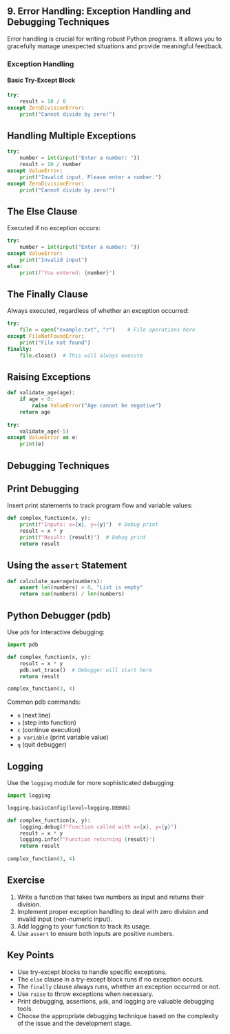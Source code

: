 
## 9. Error Handling: Exception Handling and Debugging Techniques 

Error handling is crucial for writing robust Python programs. It allows you to gracefully manage unexpected situations and provide meaningful feedback. 

### Exception Handling 

#### Basic Try-Except Block 

```python 
try:     
	result = 10 / 0 
except ZeroDivisionError:     
	print("Cannot divide by zero!")
```

## Handling Multiple Exceptions

```python
try:     
	number = int(input("Enter a number: "))    
	result = 10 / number 
except ValueError:     
	print("Invalid input. Please enter a number.") 
except ZeroDivisionError:     
	print("Cannot divide by zero!")
```

## The Else Clause

Executed if no exception occurs:

```python
try:     
	number = int(input("Enter a number: ")) 
except ValueError:     
	print("Invalid input") 
else:     
	print(f"You entered: {number}")
```

## The Finally Clause

Always executed, regardless of whether an exception occurred:

```python
try:     
	file = open("example.txt", "r")    # File operations here 
except FileNotFoundError:     
	print("File not found") 
finally:     
	file.close()  # This will always execute
```

## Raising Exceptions

```python
def validate_age(age):     
	if age < 0:        
		raise ValueError("Age cannot be negative")    
	return age 
		
try:     
	validate_age(-5) 
except ValueError as e:     
	print(e)
```

## Debugging Techniques

## Print Debugging

Insert print statements to track program flow and variable values:

```python
def complex_function(x, y):     
	print(f"Inputs: x={x}, y={y}")  # Debug print    
	result = x * y    
	print(f"Result: {result}")  # Debug print    
	return result
```

## Using the `assert` Statement

```python
def calculate_average(numbers):     
	assert len(numbers) > 0, "List is empty"    
	return sum(numbers) / len(numbers)
```

## Python Debugger (pdb)

Use `pdb` for interactive debugging:

```python
import pdb 

def complex_function(x, y):     
	result = x * y    
	pdb.set_trace()  # Debugger will start here    
	return result 

complex_function(3, 4)
```

Common pdb commands:

- `n` (next line)
- `s` (step into function)
- `c` (continue execution)
- `p variable` (print variable value)
- `q` (quit debugger)

## Logging

Use the `logging` module for more sophisticated debugging:

```python
import logging 

logging.basicConfig(level=logging.DEBUG) 

def complex_function(x, y):     
	logging.debug(f"Function called with x={x}, y={y}")    
	result = x * y    
	logging.info(f"Function returning {result}")    
	return result 
	
complex_function(3, 4)
```

## Exercise

1. Write a function that takes two numbers as input and returns their division.
2. Implement proper exception handling to deal with zero division and invalid input (non-numeric input).
3. Add logging to your function to track its usage.
4. Use `assert` to ensure both inputs are positive numbers.

## Key Points

- Use try-except blocks to handle specific exceptions.
- The `else` clause in a try-except block runs if no exception occurs.
- The `finally` clause always runs, whether an exception occurred or not.
- Use `raise` to throw exceptions when necessary.
- Print debugging, assertions, `pdb`, and logging are valuable debugging tools.
- Choose the appropriate debugging technique based on the complexity of the issue and the development stage.